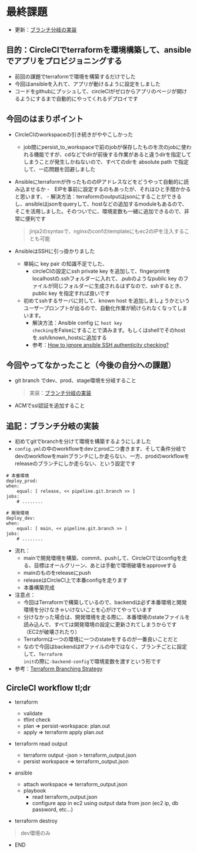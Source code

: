 # 最終課題
- 更新：[ブランチ分岐の実装](#追記ブランチ分岐の実装)

## 目的：CircleCIでterraformを環境構築して、ansibleでアプリをプロビジョニングする
- 前回の課題でterraformで環境を構築するだけでした
- 今回はansibleを入れて、アプリが動けるように設定をしました
- コードをgithubにプッシュして、circleCIがゼロからアプリのページが開けるようにするまで自動的にやってくれるデプロイです

## 今回のはまりポイント
- CircleCIのworkspaceの引き続きがややこしかった
    - job間にpersist_to_workspaceで前のjobが保存したものを次のjobに使われる機能ですが、cdなどでdirが前後する作業があると違うdirを指定してしまうことが発生しかねないので、すべてのdirを absolute path で指定して、一応問題を回避しました

- Ansibleにterraformが作ったもののIPアドレスなどをどうやって自動的に読み込ませるか
    -　EIPを事前に設定するのもあったが、それはひと手間かかると思います、
        - 解決方法：terraformのoutputはjsonにすることができるし、ansibleはjsonをqueryして、hostなどの追加するmoduleもあるので、そこを活用しました。そのついでに、環境変数も一緒に追加できるので、非常に便利です
    > jinja2のsyntaxで、nginxのconfのtemplateにもec2のIPを注入することも可能
- AnsibleはSSHに引っ掛かりました
    - 単純に key pair の知識不足でした、
        - circleCIの設定にssh private key を追加して、fingerprintをlocalhostの.sshフォルダーに入れて、.pubのようなpublic key のファイルが同じフォルダーに生成されるはずなので、sshするとき、public key を指定すれば良いです
    - 初めてsshするサーバに対して、known host を追加しましょうかというユーザープロンプトが出るので、自動化作業が続けられなくなってしまいます。
        - 解決方法：Ansible config に <code>host key checking</code>をFalseにすることで済みます。もしくはshellでそのhostを.ssh/known_hostsに追加する
        - 参考：[How to ignore ansible SSH authenticity checking?](https://stackoverflow.com/questions/32297456/how-to-ignore-ansible-ssh-authenticity-checking)

## 今回やってなかったこと（今後の自分への課題）
- git branch でdev、prod、stage環境を分岐すること
    > 実装：[ブランチ分岐の実装](#追記ブランチ分岐の実装)
- ACMでssl認証を追加すること

## 追記：ブランチ分岐の実装
- 初めてgitでbranchを分けて環境を構築するようにしました
- <code>config.yml</code>の中のworkflowをdevとprod二つ書きます、そして条件分岐でdevのworkflowをmainブランチにしか走らない、一方、prodのworkflowをreleaseのブランチにしか走らない、という設定です
```
# 本番環境
deploy_prod:
when:
    equal: [ release, << pipeline.git.branch >> ]
jobs:
    # ........

# 開発環境
deploy_dev:
when: 
    equal: [ main, << pipeline.git.branch >> ]
jobs:
    # ........
```
- 流れ：
    - mainで開発環境を構築、commit、pushして、CircleCIではconfigを走る、目標はオールグリーン、あとは手動で環境破壊をapproveする
    - mainのものをreleaseにpush
    - releaseはCircleCI上で本番configを走ります
    - 本番構築完成
- 注意点：
    - 今回はTerraformで構築しているので、backendは必ず本番環境と開発環境を分けなきゃいけないことを心がけてやっています
    - 分けなかった場合は、開発環境を走る際に、本番環境のstateファイルを読み込んで、すべては開発環境の設定に更新されてしまうからです（EC2が破壊されたり）
    - Terraformは一つの環境に一つのstateをするのが一番良いことだと
    - なので今回はbackendはtfファイルの中ではなく、ブランチごとに設定して、<code>Terraform init</code>の際に<code>-backend-config</code>で環境変数を渡すという形です
- 参考：[Terraform Branching Strategy](https://blog.zhenkai.xyz/the-best-git-branching-strategy-for-terraform-is-no-branching/)

## CircleCI workflow tl;dr
- terraform
    - validate
    - tflint check
    - plan => persist-workspace: plan.out
    - apply => terraform apply plan.out

- terraform read output
    - terraform output -json > terraform_output.json
    - persist workspace => terraform_output.json

- ansible
    - attach workspace => terraform_output.json
    - playbook
        - read terraform_output.json
        - configure app in ec2 using output data from json (ec2 ip, db password, etc...)

- terraform destroy
> dev環境のみ
- END
